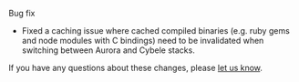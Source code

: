 Bug fix

* Fixed a caching issue where cached compiled binaries (e.g. ruby gems and node modules with C bindings) need to be invalidated when switching between Aurora and Cybele stacks.

If you have any questions about these changes, please [let us know](https://snap-ci.com/contact-us).
